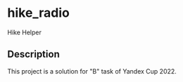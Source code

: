 # hike_radio

Hike Helper

## Description

This project is a solution for "B" task of Yandex Cup 2022.
